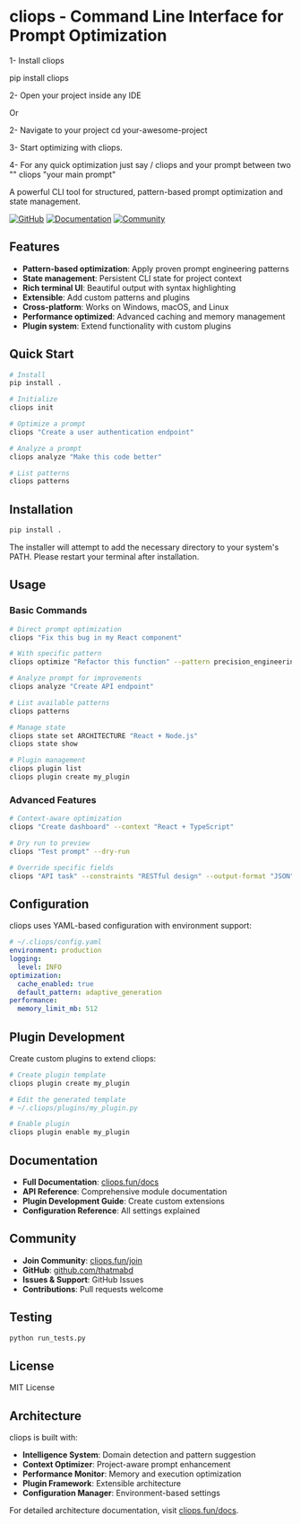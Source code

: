 # cliops - Command Line Interface for Prompt Optimization

1- Install cliops

pip install cliops

2- Open your project inside any IDE

Or

2- Navigate to your project
cd your-awesome-project

3- Start optimizing with cliops.

4- For any quick optimization just say / cliops and your prompt between two ""
cliops "your main prompt"

A powerful CLI tool for structured, pattern-based prompt optimization and state management.

[![GitHub](https://img.shields.io/badge/GitHub-thatmabd-blue)](https://github.com/thatmabd)
[![Documentation](https://img.shields.io/badge/Docs-cliops.fun-green)](https://cliops.fun/docs)
[![Community](https://img.shields.io/badge/Join-cliops.fun-orange)](https://cliops.fun/join)

## Features

- **Pattern-based optimization**: Apply proven prompt engineering patterns
- **State management**: Persistent CLI state for project context
- **Rich terminal UI**: Beautiful output with syntax highlighting
- **Extensible**: Add custom patterns and plugins
- **Cross-platform**: Works on Windows, macOS, and Linux
- **Performance optimized**: Advanced caching and memory management
- **Plugin system**: Extend functionality with custom plugins

## Quick Start

```bash
# Install
pip install .

# Initialize
cliops init

# Optimize a prompt
cliops "Create a user authentication endpoint"

# Analyze a prompt
cliops analyze "Make this code better"

# List patterns
cliops patterns
```

## Installation

```bash
pip install .
```

The installer will attempt to add the necessary directory to your system's PATH. Please restart your terminal after installation.

## Usage

### Basic Commands

```bash
# Direct prompt optimization
cliops "Fix this bug in my React component"

# With specific pattern
cliops optimize "Refactor this function" --pattern precision_engineering

# Analyze prompt for improvements
cliops analyze "Create API endpoint"

# List available patterns
cliops patterns

# Manage state
cliops state set ARCHITECTURE "React + Node.js"
cliops state show

# Plugin management
cliops plugin list
cliops plugin create my_plugin
```

### Advanced Features

```bash
# Context-aware optimization
cliops "Create dashboard" --context "React + TypeScript"

# Dry run to preview
cliops "Test prompt" --dry-run

# Override specific fields
cliops "API task" --constraints "RESTful design" --output-format "JSON"
```

## Configuration

cliops uses YAML-based configuration with environment support:

```yaml
# ~/.cliops/config.yaml
environment: production
logging:
  level: INFO
optimization:
  cache_enabled: true
  default_pattern: adaptive_generation
performance:
  memory_limit_mb: 512
```

## Plugin Development

Create custom plugins to extend cliops:

```bash
# Create plugin template
cliops plugin create my_plugin

# Edit the generated template
# ~/.cliops/plugins/my_plugin.py

# Enable plugin
cliops plugin enable my_plugin
```

## Documentation

- **Full Documentation**: [cliops.fun/docs](https://cliops.fun/docs)
- **API Reference**: Comprehensive module documentation
- **Plugin Development Guide**: Create custom extensions
- **Configuration Reference**: All settings explained

## Community

- **Join Community**: [cliops.fun/join](https://cliops.fun/join)
- **GitHub**: [github.com/thatmabd](https://github.com/thatmabd)
- **Issues & Support**: GitHub Issues
- **Contributions**: Pull requests welcome

## Testing

```bash
python run_tests.py
```

## License

MIT License

## Architecture

cliops is built with:
- **Intelligence System**: Domain detection and pattern suggestion
- **Context Optimizer**: Project-aware prompt enhancement
- **Performance Monitor**: Memory and execution optimization
- **Plugin Framework**: Extensible architecture
- **Configuration Manager**: Environment-based settings

For detailed architecture documentation, visit [cliops.fun/docs](https://cliops.fun/docs).
